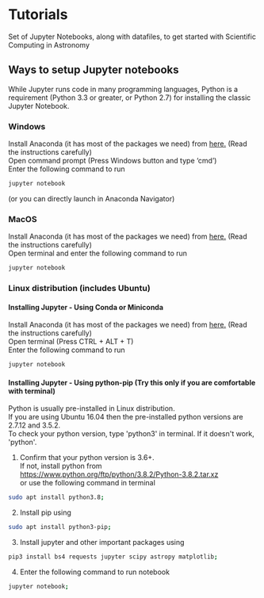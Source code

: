 # Tutorials
Set of Jupyter Notebooks, along with datafiles, to get started with Scientific Computing in Astronomy  

## Ways to setup Jupyter notebooks
While Jupyter runs code in many programming languages, Python is a requirement (Python 3.3 or greater, or Python 2.7) for installing the classic Jupyter Notebook.  

### Windows
Install Anaconda (it has most of the packages we need) from [here.](https://docs.anaconda.com/anaconda/install/windows/ "Installing Anaconda on Windows") (Read the instructions carefully)  
Open command prompt (Press Windows button and type ‘cmd’)  
Enter the following command to run  
```bash  
jupyter notebook  
```  
(or you can directly launch in Anaconda Navigator)  

### MacOS
Install Anaconda (it has most of the packages we need) from [here.](https://docs.anaconda.com/anaconda/install/mac-os/ "Installing Anaconda on MacOS") (Read the instructions carefully)  
Open terminal and enter the following command to run  
```bash  
jupyter notebook  
```  

### Linux distribution (includes Ubuntu)
#### Installing Jupyter - Using Conda or Miniconda
Install Anaconda (it has most of the packages we need) from [here.](https://docs.anaconda.com/anaconda/install/linux/ "Installing Anaconda on Linux") (Read the instructions carefully)  
Open terminal (Press CTRL + ALT + T)  
Enter the following command to run  
```bash  
jupyter notebook  
```  

#### Installing Jupyter - Using python-pip (Try this only if you are comfortable with terminal)
Python is usually pre-installed in Linux distribution.  
If you are using Ubuntu 16.04 then the pre-installed python versions are 2.7.12 and 3.5.2.  
To check your python version, type 'python3' in terminal. If it doesn't work, 'python'.  
1. Confirm that your python version is 3.6+.  
If not, install python from https://www.python.org/ftp/python/3.8.2/Python-3.8.2.tar.xz  
or use the following command in terminal  
```bash  
sudo apt install python3.8;  
```  
2. Install pip using  
```bash  
sudo apt install python3-pip;  
```  
3. Install jupyter and other important packages using  
```bash  
pip3 install bs4 requests jupyter scipy astropy matplotlib;  
```  
4. Enter the following command to run notebook  
```bash  
jupyter notebook;  
```  
